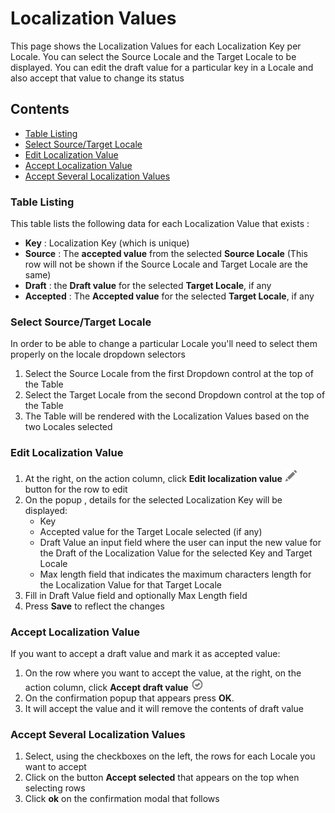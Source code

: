 # Localization Values
This page shows the Localization Values for each Localization Key per Locale.
You can select the Source Locale and the Target Locale to be displayed.
You can edit the draft value for a particular key in a Locale and also accept that value to change its status


## Contents
- [Table Listing](#table-listing)
- [Select Source/Target Locale](#select-source-target-locale)
- [Edit Localization Value](#edit-localization-value)
- [Accept Localization Value](#accept-localization-value)
- [Accept Several Localization Values](#accept-several-localization-values)


### Table Listing
This table lists the following data for each Localization Value that exists :
- **Key** : Localization Key (which is unique)
- **Source** : The **accepted value** from the selected **Source Locale** (This row will not be shown if the Source Locale and Target Locale are the same)
- **Draft** : the **Draft value** for the selected **Target Locale**, if any
- **Accepted** : The **Accepted value** for the selected **Target Locale**, if any

### Select Source/Target Locale
In order to be able to change a particular Locale you'll need to select them properly on the locale dropdown selectors
1. Select the Source Locale from the first Dropdown control at the top of the Table
2. Select the Target Locale from the second Dropdown control at the top of the Table
3. The Table will be rendered with the Localization Values based on the two Locales selected

### Edit Localization Value
1. At the right, on the action column, click **Edit localization value** ![pencil](https://github.com/azerion/gamedock-sdk/raw/master/docs/console/_images/pencil.png) button for the row to edit
2. On the popup , details for the selected Localization Key will be displayed:
	- Key 
	- Accepted value for the Target Locale selected (if any)
	- Draft Value an input field where the user can input the new value for the Draft of the Localization Value for the selected Key and Target Locale
	- Max length field that indicates the maximum characters length for the Localization Value for that Target Locale
3. Fill in Draft Value field and optionally Max Length field
4. Press **Save** to reflect the changes

### Accept Localization Value
If you want to accept a draft value and mark it as accepted value:

1. On the row where you want to accept the value, at the right, on the action column, click **Accept draft value** ![ok-circle](https://github.com/azerion/gamedock-sdk/raw/master/docs/console/_images/ok-circle.png)
2. On the confirmation popup that appears press **OK**.
3. It will accept the value and it will remove the contents of draft value

### Accept Several Localization Values
1. Select, using the checkboxes on the left, the rows for each Locale you want to accept
2. Click on the button **Accept selected** that appears on the top when selecting rows
3. Click **ok** on the confirmation modal that follows